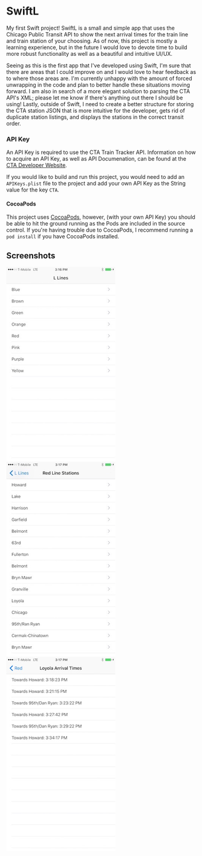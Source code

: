 # SwiftL
My first Swift project! SwiftL is a small and simple app that uses the Chicago Public Transit API to show the next arrival times for the train line and train station of your choosing. As of now, this project is mostly a learning experience, but in the future I would love to devote time to build more robust functionality as well as a beautiful and intuitive UI/UX.

Seeing as this is the first app that I've developed using Swift, I'm sure that there are areas that I could improve on and I would love to hear feedback as to where those areas are. I'm currently unhappy with the amount of forced unwrapping in the code and plan to better handle these situations moving forward. I am also in search of a more elegant solution to parsing the CTA API's XML; please let me know if there's anything out there I should be using! Lastly, outside of Swift, I need to create a better structure for storing the CTA station JSON that is more intuitive for the developer, gets rid of duplicate station listings, and displays the stations in the correct transit order.

### API Key
An API Key is required to use the CTA Train Tracker API. Information on how to acquire an API Key, as well as API Documenation, can be found at the [CTA Developer Website](http://www.transitchicago.com/developers/traintracker.aspx).

If you would like to build and run this project, you would need to add an `APIKeys.plist` file to the project and add your own API Key as the String value for the key `CTA`.

#### CocoaPods
This project uses [CocoaPods](https://cocoapods.org), however, (with your own API Key) you should be able to hit the ground running as the Pods are included in the source control. If you're having trouble due to CocoaPods, I recommend running a `pod install` if you have CocoaPods installed.

## Screenshots

![lines](https://github.com/JakeRL/SwiftL/blob/master/Screen%20Shots/lines.jpg) ![stations](https://github.com/JakeRL/SwiftL/blob/master/Screen%20Shots/stations.jpg) ![arrivals](https://github.com/JakeRL/SwiftL/blob/master/Screen%20Shots/arrivals.jpg)
